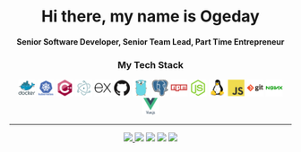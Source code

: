 <h1 align="center">Hi there, my name is Ogeday</h1>
<h4 align="center" >Senior Software Developer, Senior Team Lead, Part Time Entrepreneur</h2>
<h3 align="center">My Tech Stack</h3>
<p align="center">
  <img src="https://raw.githubusercontent.com/devicons/devicon/master/icons/docker/docker-original-wordmark.svg" alt="docker" width="30" height="30"/>
  <img src="https://raw.githubusercontent.com/devicons/devicon/master/icons/kubernetes/kubernetes-plain-wordmark.svg" alt="kubernetes" width="30" height="30"/>
  <img src="https://raw.githubusercontent.com/devicons/devicon/master/icons/cplusplus/cplusplus-original.svg" alt="cpp" width="30" height="30"/>
  <img src="https://raw.githubusercontent.com/devicons/devicon/master/icons/electron/electron-original.svg" alt="electron" width="30" height="30"/>
  <img src="https://github.com/devicons/devicon/blob/master/icons/express/express-original.svg" alt="express" width="30" height="30"/>
  <img src="https://github.com/devicons/devicon/blob/master/icons/github/github-original.svg" alt="github" width="30" height="30"/>
  <img src="https://github.com/devicons/devicon/blob/master/icons/go/go-original.svg" alt="golang" width="30" height="30"/>
  <img src="https://github.com/devicons/devicon/blob/master/icons/postgresql/postgresql-original.svg" alt="postgresql" width="30" height="30"/>
  <img src="https://github.com/devicons/devicon/blob/master/icons/npm/npm-original-wordmark.svg" alt="npm" width="30" height="30"/>
  <img src="https://github.com/devicons/devicon/blob/master/icons/nodejs/nodejs-original.svg" alt="nodejs" width="30" height="30"/>
  <img src="https://github.com/devicons/devicon/blob/master/icons/linux/linux-original.svg" alt="linux" width="30" height="30"/>
  <img src="https://github.com/devicons/devicon/blob/master/icons/javascript/javascript-original.svg" alt="javascript" width="30" height="30"/>
  <img src="https://github.com/devicons/devicon/blob/master/icons/git/git-original-wordmark.svg" alt="git" width="30" height="30"/>
  <img src="https://github.com/devicons/devicon/blob/master/icons/nginx/nginx-original.svg" alt="nginx" width="30" height="30"/>
  <img src="https://github.com/devicons/devicon/blob/master/icons/vuejs/vuejs-original-wordmark.svg" alt="vuejs" width="30" height="30"/>
</p>
<hr>
<p align="center">
  <a href="mailto:ogeday@rubiklabs.com?subject=[GitHub]%20%20%F0%9F%94%A5%20Hello%20Ogeday&body=Hello%20Ogeday%2C%0A%0AI%20am%20contacting%20you%20via%20the%20link%20on%20github.%0A">
    <img src="https://img.shields.io/badge/e‑mail-D14836.svg?style=for-the-badge&logo=GMail&logoColor=white"/>
  </a>
  <a href="https://instagram.com/ogeday26"><img src="https://img.shields.io/badge/instagram-E4405F.svg?style=for-the-badge&logo=instagram&logoColor=white"/></a>
  <a href="https://linkedin.com/in/ogeday26"><img src="https://img.shields.io/badge/linkedin-0077B5.svg?style=for-the-badge&logo=linkedin&logoColor=white"/></a>
  <a href="https://twitter.com/_ogeday26"><img src="https://img.shields.io/badge/twitter-1DA1F2.svg?style=for-the-badge&logo=twitter&logoColor=white"/></a>
  <a href="https://www.youtube.com/channel/UCtPmcXkmIVjc7vVHqNxWn8A"><img src="https://img.shields.io/badge/youtube-9116EF.svg?style=for-the-badge&logo=youtube&logoColor=white"/></a>
</p>
